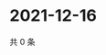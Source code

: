 # 2021-12-16

共 0 条

<!-- BEGIN WEIBO -->
<!-- 最后更新时间 Thu Dec 16 2021 18:15:38 GMT+0800 (China Standard Time) -->

<!-- END WEIBO -->
